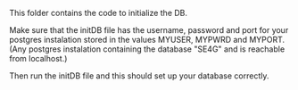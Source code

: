 This folder contains the code to initialize the DB. 

Make sure that the initDB file has the username, password and port for your postgres
instalation stored in the values MYUSER, MYPWRD and MYPORT. (Any postgres instalation containing the database "SE4G" and is reachable from 
localhost.)

Then run the initDB file and this should set up your database correctly. 